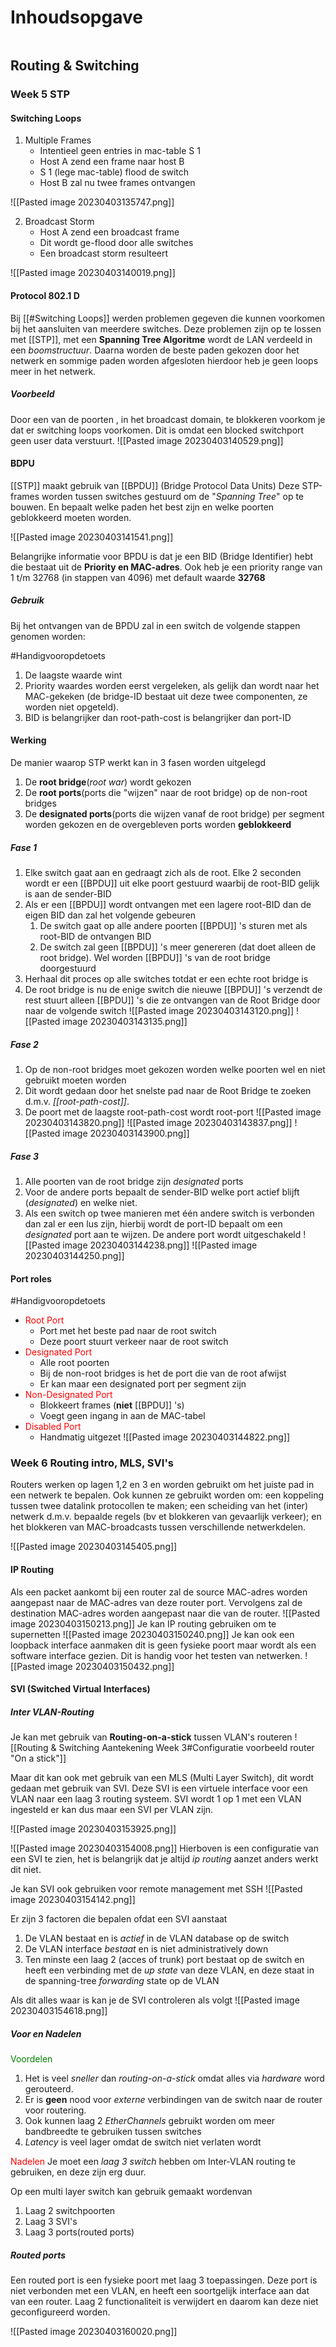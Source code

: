 # Inhoudsopgave
```toc
```

## Routing & Switching

### Week 5 STP

#### Switching Loops
1. Multiple Frames
	- Intentieel geen entries in mac-table S 1
	- Host A zend een frame naar host B
	- S 1 (lege mac-table) flood de switch
	- Host B zal nu twee frames ontvangen

![[Pasted image 20230403135747.png]]

2. Broadcast Storm
	- Host A zend een broadcast frame
	- Dit wordt ge-flood door alle switches 
	- Een broadcast storm resulteert

![[Pasted image 20230403140019.png]]

#### Protocol 802.1 D
Bij [[#Switching Loops]] werden problemen gegeven die kunnen voorkomen bij het aansluiten van meerdere switches. Deze problemen zijn op te lossen met [[STP]], met een **Spanning Tree Algoritme** wordt de LAN verdeeld in een *boomstructuur*.
Daarna worden de beste paden gekozen door het netwerk en sommige paden worden afgesloten hierdoor heb je geen loops meer in het netwerk.

##### Voorbeeld
Door een van de poorten , in het broadcast domain, te blokkeren voorkom je dat er switching loops voorkomen. Dit is omdat een blocked switchport geen user data verstuurt.
![[Pasted image 20230403140529.png]]

#### BDPU
[[STP]] maakt gebruik van [[BPDU]] (Bridge Protocol Data Units)
Deze STP-frames worden tussen switches gestuurd om de "*Spanning Tree*" op te bouwen. En bepaalt welke paden het best zijn en welke poorten geblokkeerd moeten worden.

![[Pasted image 20230403141541.png]]

Belangrijke informatie voor BPDU is dat je een BID (Bridge Identifier) hebt die bestaat uit de <a style="font-weight:bold">Priority en MAC-adres</a>. Ook heb je een priority range van 1 t/m 32768 (in stappen van 4096) met default waarde **32768**

##### Gebruik
Bij het ontvangen van de BPDU zal in een switch de volgende stappen genomen worden:

#Handigvooropdetoets 
1. De <a style="color:inherit">laagste</a> waarde wint
2. Priority waardes worden eerst vergeleken, als gelijk dan wordt naar het MAC-gekeken (de bridge-ID bestaat uit deze twee componenten, ze worden niet opgeteld).
3. <a style="color:inherit">BID</a> is belangrijker dan
   <a style="color:inherit">root-path-cost</a> is belangrijker dan
   <a style="color:inherit">port-ID</a>

#### Werking
De manier waarop STP werkt kan in 3 fasen worden uitgelegd

1. De **root bridge**(*root war*) wordt gekozen
2. De **root ports**(ports die "wijzen" naar de root bridge) op de non-root bridges
3. De **designated ports**(ports die wijzen vanaf de root bridge) per segment worden gekozen en de overgebleven ports worden **geblokkeerd**

##### Fase 1
1. Elke switch gaat aan en gedraagt zich als de root. Elke 2 seconden wordt er een [[BPDU]] uit elke poort gestuurd waarbij de root-BID gelijk is aan de sender-BID
2. Als er een [[BPDU]] wordt ontvangen met een lagere root-BID dan de eigen BID dan zal het volgende gebeuren
	1. De switch gaat op alle andere poorten [[BPDU]] 's sturen met als root-BID de ontvangen BID
	2. De switch zal geen [[BPDU]] 's meer genereren (dat doet alleen de root bridge). Wel worden [[BPDU]] 's van de root bridge doorgestuurd
3. Herhaal dit proces op alle switches totdat er een echte root bridge is
4. De root bridge is nu de enige switch die nieuwe [[BPDU]] 's verzendt de rest stuurt alleen [[BPDU]] 's die ze ontvangen van de Root Bridge door naar de volgende switch
![[Pasted image 20230403143120.png]]
![[Pasted image 20230403143135.png]]

##### Fase 2
1. Op de <a style="color:inherit">non-root bridges</a> moet gekozen worden welke poorten wel en niet gebruikt moeten worden
2. Dit wordt gedaan door het snelste pad naar de Root Bridge te zoeken d.m.v. *[[root-path-cost]]*.
3. De poort met de laagste root-path-cost wordt root-port
![[Pasted image 20230403143820.png]]
![[Pasted image 20230403143837.png]]
![[Pasted image 20230403143900.png]]
##### Fase 3
1. Alle poorten van de root bridge zijn *designated* ports
2. Voor de andere ports bepaalt de sender-BID welke port actief blijft (*designated*) en welke niet.
3. Als een switch op twee manieren met één andere switch is verbonden dan zal er een lus zijn, hierbij wordt de port-ID bepaalt om een *designated* port aan te wijzen. De andere port wordt uitgeschakeld
![[Pasted image 20230403144238.png]]
![[Pasted image 20230403144250.png]]

#### Port roles
#Handigvooropdetoets 
- <span style="color:red">Root Port</span>
	- Port met het beste pad naar de root switch
	- Deze poort stuurt verkeer naar de root switch
- <span style="color:red">Designated Port</span>
	- Alle root poorten
	- Bij de non-root bridges is het de port die van de root afwijst
	- Er kan maar een designated port per segment zijn
- <span style="color:red">Non-Designated Port</span>
	- Blokkeert frames (**niet** [[BPDU]] 's)
	- Voegt geen ingang in aan de MAC-tabel
- <span style="color:red">Disabled Port</span>
	- Handmatig uitgezet
![[Pasted image 20230403144822.png]]

### Week 6 Routing intro, MLS, SVI's
Routers werken op lagen 1,2 en 3 en worden gebruikt om het juiste pad in een netwerk te bepalen. Ook kunnen ze gebruikt worden om: een koppeling tussen twee datalink protocollen te maken; een scheiding van het (inter) netwerk d.m.v. bepaalde regels (bv et blokkeren van gevaarlijk verkeer); en het blokkeren van MAC-broadcasts tussen verschillende netwerkdelen.

![[Pasted image 20230403145405.png]]

#### IP Routing
Als een packet aankomt bij een router zal de  source MAC-adres  worden aangepast naar de MAC-adres van deze router port. Vervolgens zal de destination MAC-adres worden aangepast naar die van de router.
![[Pasted image 20230403150213.png]]
Je kan IP routing gebruiken om te supernetten
![[Pasted image 20230403150240.png]]
Je kan ook een loopback interface aanmaken dit is geen fysieke poort maar wordt als een software interface gezien. Dit is handig voor het testen van netwerken.
![[Pasted image 20230403150432.png]]

#### SVI (Switched Virtual Interfaces)
##### Inter VLAN-Routing
Je kan met gebruik van **Routing-on-a-stick** tussen VLAN's routeren
![[Routing & Switching Aantekening Week 3#Configuratie voorbeeld router "On a stick"]]

Maar dit kan ook met gebruik van een MLS (Multi Layer Switch), dit wordt gedaan met gebruik van SVI. Deze SVI is een virtuele interface voor een VLAN naar een laag 3 routing systeem. SVI wordt 1 op 1 met een VLAN ingesteld er kan dus maar een SVI per VLAN zijn.

![[Pasted image 20230403153925.png]]

![[Pasted image 20230403154008.png]]
Hierboven is een configuratie van een SVI te zien, het is belangrijk dat je altijd *ip routing* aanzet anders werkt dit niet.

Je kan SVI ook gebruiken voor remote management met SSH
![[Pasted image 20230403154142.png]]

Er zijn 3 factoren die bepalen ofdat een SVI aanstaat
1. De VLAN bestaat en is *actief* in de VLAN database op de switch
2. De VLAN interface *bestaat* en is niet administratively down
3. Ten minste een laag 2 (acces of trunk) port bestaat op de switch en heeft een verbinding met de *up state* van deze VLAN, en deze staat in de spanning-tree *forwarding* state op de VLAN

Als dit alles waar is kan je de SVI controleren als volgt
![[Pasted image 20230403154618.png]]

##### Voor en Nadelen
<span style="color:green">Voordelen</span>
1. Het is veel *sneller* dan *routing-on-a-stick* omdat alles via *hardware* word gerouteerd.
2. Er is **geen** nood voor *externe* verbindingen van de switch naar de router voor routering.
3. Ook kunnen laag 2 *EtherChannels* gebruikt worden om meer bandbreedte te gebruiken tussen switches
4. *Latency* is veel lager omdat de switch niet verlaten wordt
   
<span style="color:red">Nadelen</span>
Je moet een *laag 3 switch* hebben om Inter-VLAN routing te gebruiken, en deze zijn erg duur.

Op een multi layer switch kan gebruik gemaakt wordenvan
1. Laag 2 switchpoorten
2. Laag 3 SVI's
3. Laag 3 ports(routed ports)

##### Routed ports
Een routed port is een fysieke poort met laag 3 toepassingen. Deze port is niet verbonden met een VLAN, en heeft een soortgelijk interface aan dat van een router. Laag 2 functionaliteit is verwijdert en daarom kan deze niet geconfigureerd worden.

![[Pasted image 20230403160020.png]]